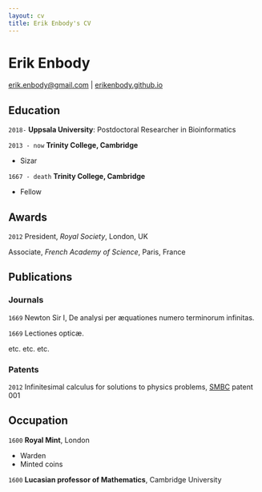 ```yaml
---
layout: cv
title: Erik Enbody's CV
---
```

# Erik Enbody

<div id="webaddress">
<a href="erik.enbody [at] gmail.com">erik.enbody@gmail.com</a>
| <a href="erikenbody.github.io">erikenbody.github.io</a>
</div>

## Education

`2018-`
__Uppsala University__: Postdoctoral Researcher in Bioinformatics

`2013 - now`
__Trinity College, Cambridge__

- Sizar

`1667 - death`
__Trinity College, Cambridge__

- Fellow



## Awards

`2012`
President, *Royal Society*, London, UK

Associate, *French Academy of Science*, Paris, France



## Publications

<!-- A list is also available [online](http://scholar.google.co.uk/citations?user=LTOTl0YAAAAJ) -->

### Journals

`1669`
Newton Sir I, De analysi per æquationes numero terminorum infinitas. 

`1669`
Lectiones opticæ.

etc. etc. etc.

### Patents

`2012`
Infinitesimal calculus for solutions to physics problems, [SMBC](http://www.techdirt.com/articles/20121011/09312820678/if-patents-had-been-around-time-newton.shtml) patent 001


## Occupation

`1600`
__Royal Mint__, London

- Warden
- Minted coins

`1600`
__Lucasian professor of Mathematics__, Cambridge University



<!-- ### Footer

Last updated: May 2013 -->


